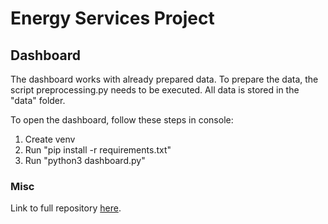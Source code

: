 # Energy Services Project

## Dashboard
The dashboard works with already prepared data. To prepare the data, the script preprocessing.py needs to be executed.
All data is stored in the "data" folder.

To open the dashboard, follow these steps in console:

1. Create venv
2. Run "pip install -r requirements.txt"
3. Run "python3 dashboard.py"

### Misc
Link to full repository [here](https://github.com/tobiasstegge/energy-services-project-py).
